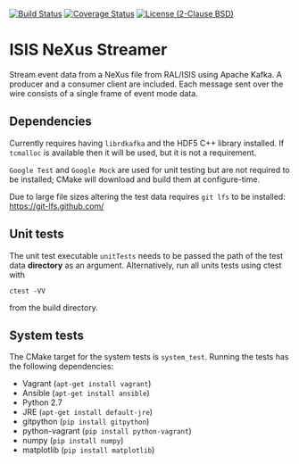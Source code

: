 [![Build Status](https://travis-ci.org/ScreamingUdder/isis_nexus_streamer.svg?branch=master)](https://travis-ci.org/ScreamingUdder/isis_nexus_streamer) [![Coverage Status](https://coveralls.io/repos/github/ScreamingUdder/isis_nexus_streamer/badge.svg?branch=master)](https://coveralls.io/github/ScreamingUdder/isis_nexus_streamer?branch=master) [![License (2-Clause BSD)](https://img.shields.io/badge/license-BSD%202--Clause-blue.svg)](https://github.com/ScreamingUdder/isis_nexus_streamer/blob/master/LICENSE)

# ISIS NeXus Streamer
Stream event data from a NeXus file from RAL/ISIS using Apache Kafka. A producer and a consumer client are included. Each message sent over the wire consists of a single frame of event mode data.

## Dependencies
Currently requires having `librdkafka` and the HDF5 C++ library installed. If `tcmalloc` is available then it will be used, but it is not a requirement.

`Google Test` and `Google Mock` are used for unit testing but are not required to be installed; CMake will download and build them at configure-time.

Due to large file sizes altering the test data requires `git lfs` to be installed:
https://git-lfs.github.com/

## Unit tests
The unit test executable `unitTests` needs to be passed the path of the test data **directory** as an argument.
Alternatively, run all units tests using ctest with
```
ctest -VV
```
from the build directory.

## System tests
The CMake target for the system tests is `system_test`. Running the tests has the following dependencies:
- Vagrant (`apt-get install vagrant`)
- Ansible (`apt-get install ansible`)
- Python 2.7
- JRE (`apt-get install default-jre`)
- gitpython (`pip install gitpython`)
- python-vagrant (`pip install python-vagrant`)
- numpy (`pip install numpy`)
- matplotlib (`pip install matplotlib`)
